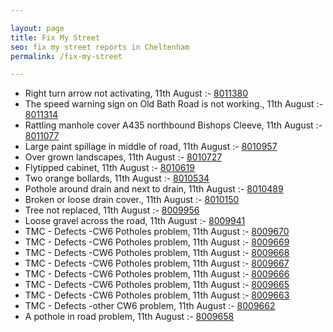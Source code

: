 ```yaml
---

layout: page
title: Fix My Street
seo: fix my street reports in Cheltenham
permalink: /fix-my-street

---
```


<!-- fix_marker starts -->

- Right turn arrow not activating, 11th August :- [8011380](https://www.fixmystreet.com/report/8011380)
- The speed warning sign on Old Bath Road is not working., 11th August :- [8011314](https://www.fixmystreet.com/report/8011314)
- Rattling manhole cover A435 northbound Bishops Cleeve, 11th August :- [8011077](https://www.fixmystreet.com/report/8011077)
- Large paint spillage in middle of road, 11th August :- [8010957](https://www.fixmystreet.com/report/8010957)
- Over grown landscapes, 11th August :- [8010727](https://www.fixmystreet.com/report/8010727)
- Flytipped cabinet, 11th August :- [8010619](https://www.fixmystreet.com/report/8010619)
- Two orange bollards, 11th August :- [8010534](https://www.fixmystreet.com/report/8010534)
- Pothole around drain and next to drain, 11th August :- [8010489](https://www.fixmystreet.com/report/8010489)
- Broken or loose drain cover., 11th August :- [8010150](https://www.fixmystreet.com/report/8010150)
- Tree not replaced, 11th August :- [8009956](https://www.fixmystreet.com/report/8009956)
- Loose gravel across the road, 11th August :- [8009941](https://www.fixmystreet.com/report/8009941)
- TMC - Defects -CW6 Potholes  problem, 11th August :- [8009670](https://www.fixmystreet.com/report/8009670)
- TMC - Defects -CW6 Potholes  problem, 11th August :- [8009669](https://www.fixmystreet.com/report/8009669)
- TMC - Defects -CW6 Potholes  problem, 11th August :- [8009668](https://www.fixmystreet.com/report/8009668)
- TMC - Defects -CW6 Potholes  problem, 11th August :- [8009667](https://www.fixmystreet.com/report/8009667)
- TMC - Defects -CW6 Potholes  problem, 11th August :- [8009666](https://www.fixmystreet.com/report/8009666)
- TMC - Defects -CW6 Potholes  problem, 11th August :- [8009665](https://www.fixmystreet.com/report/8009665)
- TMC - Defects -CW6 Potholes  problem, 11th August :- [8009663](https://www.fixmystreet.com/report/8009663)
- TMC - Defects -other CW6 problem, 11th August :- [8009662](https://www.fixmystreet.com/report/8009662)
- A pothole in road problem, 11th August :- [8009658](https://www.fixmystreet.com/report/8009658)

<!-- fix_marker ends -->